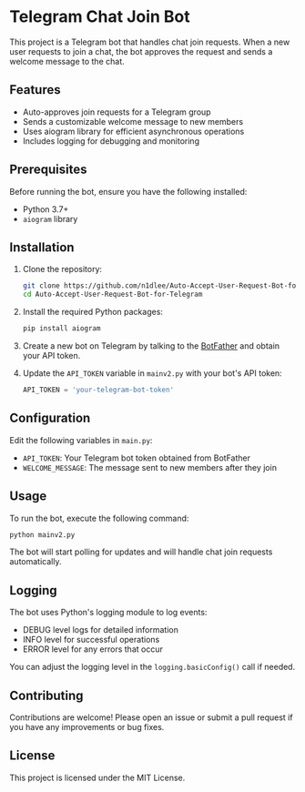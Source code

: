 # Telegram Chat Join Bot

This project is a Telegram bot that handles chat join requests. When a new user requests to join a chat, the bot approves the request and sends a welcome message to the chat.

## Features

- Auto-approves join requests for a Telegram group
- Sends a customizable welcome message to new members
- Uses aiogram library for efficient asynchronous operations
- Includes logging for debugging and monitoring

## Prerequisites

Before running the bot, ensure you have the following installed:

- Python 3.7+
- `aiogram` library

## Installation

1. Clone the repository:

    ```bash
    git clone https://github.com/n1dlee/Auto-Accept-User-Request-Bot-for-Telegram.git
    cd Auto-Accept-User-Request-Bot-for-Telegram
    ```

2. Install the required Python packages:

    ```bash
    pip install aiogram
    ```

3. Create a new bot on Telegram by talking to the [BotFather](https://t.me/BotFather) and obtain your API token.

4. Update the `API_TOKEN` variable in `mainv2.py` with your bot's API token:

    ```python
    API_TOKEN = 'your-telegram-bot-token'
    ```

## Configuration

Edit the following variables in `main.py`:

- `API_TOKEN`: Your Telegram bot token obtained from BotFather
- `WELCOME_MESSAGE`: The message sent to new members after they join

## Usage

To run the bot, execute the following command:

```bash
python mainv2.py
```

The bot will start polling for updates and will handle chat join requests automatically.

## Logging

The bot uses Python's logging module to log events:
- DEBUG level logs for detailed information
- INFO level for successful operations
- ERROR level for any errors that occur

You can adjust the logging level in the `logging.basicConfig()` call if needed.

## Contributing
Contributions are welcome! Please open an issue or submit a pull request if you have any improvements or bug fixes.

## License
This project is licensed under the MIT License.

